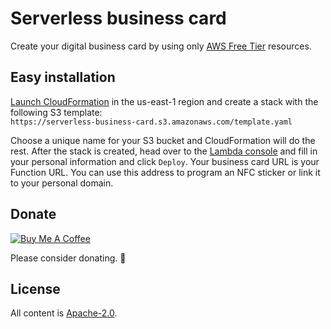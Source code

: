 # Serverless business card

Create your digital business card by using only [AWS Free Tier](https://aws.amazon.com/free/) resources.

## Easy installation

[Launch CloudFormation](https://us-east-1.console.aws.amazon.com/cloudformation/home?region=us-east-1) in the us-east-1 region and create a stack with the following S3 template:\
`https://serverless-business-card.s3.amazonaws.com/template.yaml`

Choose a unique name for your S3 bucket and CloudFormation will do the rest. After the stack is created, head over to the [Lambda console](https://us-east-1.console.aws.amazon.com/lambda/home?region=us-east-1#/functions/business-card?tab=code) and fill in your personal information and click `Deploy`. Your business card URL is your Function URL. You can use this address to program an NFC sticker or link it to your personal domain.

## Donate

<a href="https://www.buymeacoffee.com/misi" target="_blank"><img src="https://www.buymeacoffee.com/assets/img/custom_images/orange_img.png" alt="Buy Me A Coffee" style="height: auto !important;width: auto !important;" ></a>

Please consider donating. 🙏

## License

All content is [Apache-2.0][1].

[1]: https://www.apache.org/licenses/LICENSE-2.0
